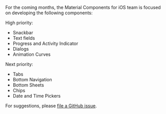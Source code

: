 For the coming months, the Material Components for iOS team is focused on developing the following
components:

High priority:
- Snackbar
- Text fields
- Progress and Activity Indicator
- Dialogs
- Animation Curves

Next priority:
- Tabs
- Bottom Navigation
- Bottom Sheets
- Chips
- Date and Time Pickers


For suggestions, please [file a GitHub issue](https://github.com/google/material-components-ios/issues).
